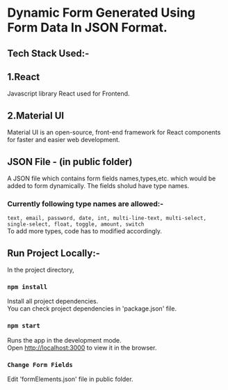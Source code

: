 # Dynamic Form Generated Using Form Data In JSON Format.

## Tech Stack Used:-

## 1.React
Javascript library React used for Frontend.

## 2.Material UI
Material UI is an open-source, front-end framework for React components for faster and easier web development.

## JSON File - (in public folder)
A JSON file which contains form fields names,types,etc. which would be added to form dynamically.
The fields sholud have type names.

### Currently following type names are allowed:-
`text, email, password, date, int, multi-line-text, multi-select, single-select, float, toggle, amount, switch`<br/>
To add more types, code has to modified accordingly.


## Run Project Locally:-

In the project directory,

### `npm install`
Install all project dependencies.<br />
You can check project dependencies in 'package.json' file.

### `npm start`
Runs the app in the development mode.<br />
Open [http://localhost:3000](http://localhost:3000) to view it in the browser.

### `Change Form Fields`
Edit 'formElements.json' file in public folder.

